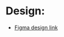 # Design: 
- [Figma design link](https://www.figma.com/design/VxzIoM0MT54WD1V2FPWMI8/%F0%9F%8C%8E-Free-Blog-Template-Design-(Community)?node-id=303-2219&t=uHL6TxMvsV7oLIqH-0)


